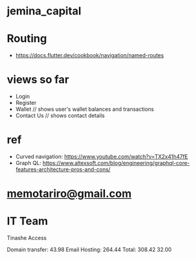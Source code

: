 # jemina_capital

# Routing
* https://docs.flutter.dev/cookbook/navigation/named-routes

# views so far
* Login
* Register
* Wallet // shows user's wallet balances and transactions
* Contact Us // shows contact details


# ref
* Curved navigation: https://www.youtube.com/watch?v=TX2x41h47fE
* Graph QL: https://www.altexsoft.com/blog/engineering/graphql-core-features-architecture-pros-and-cons/

# memotariro@gmail.com


# IT Team
Tinashe
Access

Domain transfer: 43.98
Email Hosting: 264.44
Total: 308.42
32.00
